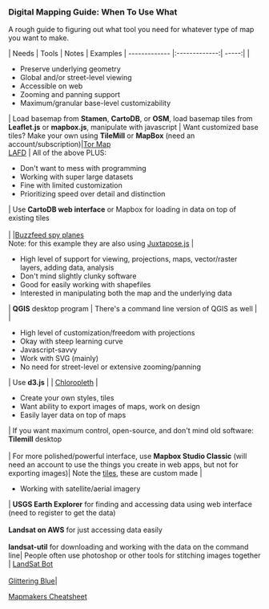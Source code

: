 ### Digital Mapping Guide: When To Use What

A rough guide to figuring out what tool you need for whatever type of map you want to make. 



| Needs        | Tools           | Notes  | Examples
| ------------- |:-------------:| -----:|
| <ul><li>Preserve underlying geometry</li><li>Global and/or street-level viewing</li><li>Accessible on web</li><li>Zooming and panning support</li><li>Maximum/granular base-level customizability</li></ul>    |  Load basemap from **Stamen**, **CartoDB**, or **OSM**, load basemap tiles from **Leaflet.js** or **mapbox.js**, manipulate with javascript | Want customized base tiles? Make your own using **TileMill** or **MapBox** (need an account/subscription)|[Tor Map](https://torflow.uncharted.software/)</br> [LAFD](http://graphics.latimes.com/how-fast-is-lafd/#11/34.0498/-118.6002)
| All of the above PLUS: <ul><li>Don't want to mess with programming</li><li>Working with super large datasets</li><li>Fine with limited customization</li><li>Prioritizing speed over detail and distinction</li></ul>       | Use **CartoDB web interface** or Mapbox for loading in data on top of existing tiles</br></br>     |     |[Buzzfeed spy planes](https://www.buzzfeed.com/peteraldhous/spy-planes-inauguration-weekend)</br> Note: for this example they are also using [Juxtapose.js](https://juxtapose.knightlab.com/) 
| <ul><li>High level of support for viewing, projections, maps, vector/raster layers, adding data, analysis</li><li>Don't mind slightly clunky software</li><li>Good for easily working with shapefiles</li><li>Interested in manipulating both the map and the underlying data</li></ul>| **QGIS** desktop program | There's a command line version of QGIS as well  |
| <ul><li>High level of customization/freedom with projections </li><li>Okay with steep learning curve</li><li>Javascript-savvy</li><li> Work with SVG (mainly) </li><li>No need for street-level or extensive zooming/panning</li></ul> | Use **d3.js**      |     | [Chloropleth](https://bl.ocks.org/mbostock/8ca036b3505121279daf)
| <ul><li>Create your own styles, tiles</li><li>Want ability to export images of maps, work on design</li><li> Easily layer data on top of maps</li></ul>| If you want maximum control, open-source, and don't mind old software: **Tilemill** desktop </br></br>  | For more polished/powerful interface, use **Mapbox Studio Classic** (will need an account to use the things you create in web apps, but not for exporting images)| Note the [tiles](http://www.nationalgeographic.com/pathways/familymap.html), these are custom made
| <ul><li>Working with satellite/aerial imagery</li></ul>| **USGS Earth Explorer** for finding and accessing data using web interface (need to register to get the data) </br></br> **Landsat on AWS** for just accessing data easily </br></br> **landsat-util** for downloading and working with the data on the command line| People often use photoshop or other tools for stitching images together | [LandSat Bot](https://twitter.com/LandsatBot?ref_src=twsrc%5Egoogle%7Ctwcamp%5Eserp%7Ctwgr%5Eauthor) </br></br> [Glittering Blue](https://glittering.blue/)|

[Mapmakers Cheatsheet](https://github.com/tmcw/mapmakers-cheatsheet)